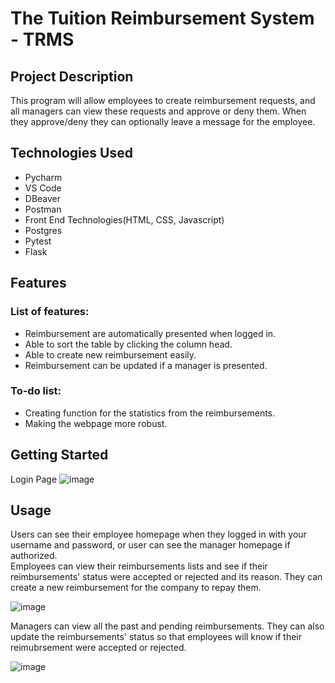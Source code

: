 # The Tuition Reimbursement System - TRMS
## Project Description
This program will allow employees to create reimbursement requests, and all managers can view these requests and approve or deny them. When they approve/deny they can optionally leave a message for the employee.
## Technologies Used
- Pycharm 
- VS Code
- DBeaver
- Postman
- Front End Technologies(HTML, CSS, Javascript)
- Postgres
- Pytest 
- Flask

## Features
### List of features:
- Reimbursement are automatically presented when logged in.
- Able to sort the table by clicking the column head.
- Able to create new reimbursement easily.
- Reimbursement can be updated if a manager is presented.
### To-do list:
- Creating function for the statistics from the reimbursements. 
- Making the webpage more robust.

## Getting Started
Login Page
![image](https://github.com/LocPhanRevature/Project_1/blob/main/images/Login%20Page.png)

## Usage
Users can see their employee homepage when they logged in with your username and password, or user can see the manager homepage if authorized.  
Employees can view their reimbursements lists and see if their reimbursements' status were accepted or rejected and its reason. They can create a new reimbursement for the company to repay them.

![image](https://github.com/LocPhanRevature/Project_1/blob/main/images/Employee%20Homepage.png)

Managers can view all the past and pending reimbursements. They can also update the reimbursements' status so that employees will know if their reimubrsement were accepted or rejected.

![image](https://github.com/LocPhanRevature/Project_1/blob/main/images/Manager%20Homepage.png)
